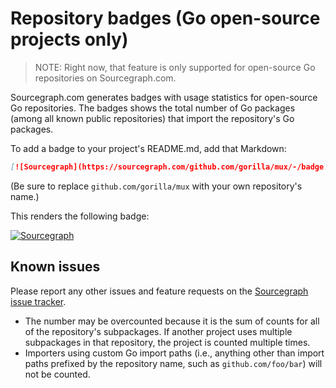 # Repository badges (Go open-source projects only)

> NOTE: Right now, that feature is only supported for open-source Go repositories on Sourcegraph.com.

Sourcegraph.com generates badges with usage statistics for open-source Go repositories. The badges shows the total number of Go packages (among all known public repositories) that import the repository's Go packages.

To add a badge to your project's README.md, add that Markdown:

``` markdown
[![Sourcegraph](https://sourcegraph.com/github.com/gorilla/mux/-/badge.svg)](https://sourcegraph.com/github.com/gorilla/mux?badge)
```

(Be sure to replace `github.com/gorilla/mux` with your own repository's name.)

This renders the following badge:

[![Sourcegraph](https://sourcegraph.com/github.com/gorilla/mux/-/badge.svg)](https://sourcegraph.com/github.com/gorilla/mux?badge)

## Known issues

Please report any other issues and feature requests on the [Sourcegraph issue tracker](https://github.com/sourcegraph/sourcegraph/issues).

- The number may be overcounted because it is the sum of counts for all of the repository's subpackages. If another project uses multiple subpackages in that repository, the project is counted multiple times.
- Importers using custom Go import paths (i.e., anything other than import paths prefixed by the repository name, such as `github.com/foo/bar`) will not be counted.

